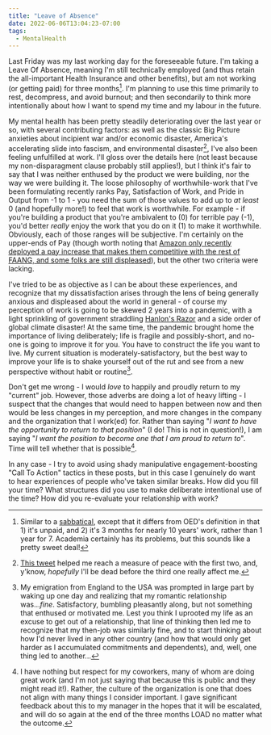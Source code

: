 ```yaml
---
title: "Leave of Absence"
date: 2022-06-06T13:04:23-07:00
tags:
  - MentalHealth
---
```

Last Friday was my last working day for the foreseeable future. I'm taking a Leave Of Absence, meaning I'm still technically employed (and thus retain the all-important Health Insurance and other benefits), but am not working (or getting paid) for three months[^1]. I'm planning to use this time primarily to rest, decompress, and avoid burnout; and then secondarily to think more intentionally about how I want to spend my time and my labour in the future.
<!--more-->
My mental health has been pretty steadily deteriorating over the last year or so, with several contributing factors: as well as the classic Big Picture anxieties about incipient war and/or economic disaster, America's accelerating slide into fascism, and environmental disaster[^2], I've also been feeling unfulfilled at work. I'll gloss over the details here (not least because my non-disparagment clause probably still applies!), but I think it's fair to say that I was neither enthused by the product we were building, nor the way we were building it. The loose philosophy of worthwhile-work that I've been formulating recently ranks Pay, Satisfaction of Work, and Pride in Output from -1 to 1 - you need the sum of those values to add up to _at least_ 0 (and hopefully more!) to feel that work is worthwhile. For example - if you're building a product that you're ambivalent to (0) for terrible pay (-1), you'd better _really_ enjoy the work that you do on it (1) to make it worthwhile. Obviously, each of those ranges will be subjective. I'm certainly on the upper-ends of Pay (though worth noting that [Amazon only recently deployed a pay increase that makes them competitive with the rest of FAANG, and some folks are still displeased](https://www.businessinsider.com/amazon-employee-says-its-not-worth-staying-despite-compensation-increase-2022-4)), but the other two criteria were lacking.

I've tried to be as objective as I can be about these experiences, and recognize that my dissatisfaction arises through the lens of being generally anxious and displeased about the world in general - of course my perception of work is going to be skewed 2 years into a pandemic, with a light sprinkling of government straddling [Hanlon's Razor](https://en.wikipedia.org/wiki/Hanlon%27s_razor) and a side order of global climate disaster! At the same time, the pandemic brought home the importance of living deliberately; life is fragile and possibly-short, and no-one is going to improve it for you. You have to construct the life you want to live. My current situation is moderately-satisfactory, but the best way to improve your life is to shake yourself out of the rut and see from a new perspective without habit or routine[^3].

Don't get me wrong - I would _love_ to happily and proudly return to my "current" job. However, those adverbs are doing a lot of heavy lifting - I suspect that the changes that would need to happen between now and then would be less changes in my perception, and more changes in the company and the organization that I work(ed) for. Rather than saying "_I want to have the opportunity to return to that position_" (I do! This is not in question!), I am saying "_I want the position to become one that I am proud to return to_". Time will tell whether that is possible[^5].

In any case - I try to avoid using shady manipulative engagement-boosting "Call To Action" tactics in these posts, but in this case I genuinely do want to hear experiences of people who've taken similar breaks. How did you fill your time? What structures did you use to make deliberate intentional use of the time? How did you re-evaluate your relationship with work? 

[^1]: Similar to a [sabbatical](https://www.google.com/search?q=sabbatical), except that it differs from OED's definition in that 1) it's unpaid, and 2) it's 3 months for nearly 10 years' work, rather than 1 year for 7. Academia certainly has its problems, but this sounds like a pretty sweet deal!
[^2]: [This tweet](https://twitter.com/jonrog1/status/1532202848879923200) helped me reach a measure of peace with the first two, and, y'know, _hopefully_ I'll be dead before the third one really affect me.
[^3]: My emigration from England to the USA was prompted in large part by waking up one day and realizing that my romantic relationship was..._fine_. Satisfactory, bumbling pleasantly along, but not something that enthused or motivated me. Lest you think I uprooted my life as an excuse to get out of a relationship, that line of thinking then led me to recognize that my then-job was similarly fine, and to start thinking about how I'd never lived in any other country (and how that would only get harder as I accumulated commitments and dependents), and, well, one thing led to another[^4]...
[^4]: For the avoidance of doubt, my current primary romantic partnership is spectacular, wondrous, life-affirming, and by quite some measure the best thing to ever happen to me.
[^5]: I have nothing but respect for my coworkers, many of whom are doing great work (and I'm not just saying that because this is public and they might read it!). Rather, the culture of the organization is one that does not align with many things I consider important. I gave significant feedback about this to my manager in the hopes that it will be escalated, and will do so again at the end of the three months LOAD no matter what the outcome.